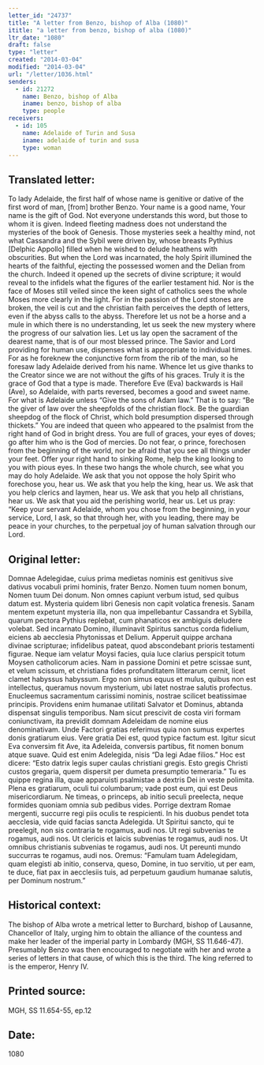 ```yaml
---
letter_id: "24737"
title: "A letter from Benzo, bishop of Alba (1080)"
ititle: "a letter from benzo, bishop of alba (1080)"
ltr_date: "1080"
draft: false
type: "letter"
created: "2014-03-04"
modified: "2014-03-04"
url: "/letter/1036.html"
senders:
  - id: 21272
    name: Benzo, bishop of Alba
    iname: benzo, bishop of alba
    type: people
receivers:
  - id: 105
    name: Adelaide of Turin and Susa
    iname: adelaide of turin and susa
    type: woman
---
```

<h2> Translated letter:</h2>To lady Adelaide, the first half of whose name is genitive or dative of the first word of man,
[from] brother Benzo.
	Your name is a good name,
	Your name is the gift of God.
Not everyone understands this word, but those to whom it is given.  Indeed fleeting madness does not understand the mysteries of the book of Genesis.  Those mysteries seek a healthy mind, not what Cassandra and the Sybil were driven by, whose breasts Pythius [Delphic Appollo] filled when he wished to delude heathens with obscurities.  But when the Lord was incarnated, the holy Spirit illumined the hearts of the faithful, ejecting the possessed women and the Delian from the church.  Indeed it opened up the secrets of divine scripture; it would reveal to the infidels what the figures of the earlier testament hid.  Nor is the face of Moses still veiled since the keen sight of catholics sees the whole Moses more clearly in the light.  For in the passion of the Lord stones are broken, the veil is cut and the christian faith perceives the depth of letters, even if the abyss calls to the abyss.  Therefore let us not be a horse and a mule in which there is no understanding, let us seek the new mystery where the progress of our salvation lies.  Let us lay open the sacrament of the dearest name, that is of our most blessed prince.  The Savior and Lord providing for human use, dispenses what is appropriate to individual times.  For as he foreknew the conjunctive form from the rib of the man, so he foresaw lady Adelaide derived from his name.  Whence let us give thanks to the Creator since we are not without the gifts of his graces.  Truly it is the grace of God that a type is made.  Therefore Eve (Eva) backwards is Hail (Ave), so Adelaide, with parts reversed, becomes a good and sweet name.  For what is Adelaide unless “Give the sons of Adam law.”  That is to say:  “Be the giver of law over the sheepfolds of the christian flock.  Be the guardian sheepdog of the flock of Christ, which bold presumption dispersed through thickets.” You are indeed that queen who appeared to the psalmist from the right hand of God in bright dress.  You are full of graces, your eyes of doves; go after him who is the God of mercies.  Do not fear, o prince, forechosen from the beginning of the world, nor be afraid that you see all things under your feet.  Offer your right hand to sinking Rome, help the king looking to you with pious eyes.  In these two hangs the whole church, see what you may do holy Adelaide.
	We ask that you not oppose the holy Spirit who forechose you, hear us.
	We ask that you help the king, hear us.
	We ask that you help clerics and laymen, hear us.
	We ask that you help all christians, hear us.
	We ask that you aid the perishing world, hear us.
Let us pray:  “Keep your servant Adelaide, whom you chose from the beginning, in your service, Lord, I ask, so that through her, with you leading, there may be peace in your churches, to the perpetual joy of human salvation through our Lord.
<h2 class="mt-4"> Original letter:</h2>Domnae Adelegidae, cuius prima medietas nominis est genitivus sive dativus vocabuli primi hominis, frater Benzo.
	Nomen tuum nomen bonum,
	Nomen tuum Dei donum.
Non omnes capiunt verbum istud, sed quibus datum est.  Mysteria quidem libri Genesis non capit volatica frenesis.  Sanam mentem expetunt mysteria illa, non qua impellebantur Cassandra et Sybilla, quarum pectora Pythius replebat, cum phanaticos ex ambiguis deludere volebat.  Sed incarnato Domino, illuminavit Spiritus sanctus corda fidelium, eiciens ab aecclesia Phytonissas et Delium.  Apperuit quippe archana divinae scripturae; infidelibus pateat, quod abscondebant prioris testamenti figurae.  Neque iam velatur Moysi facies, quia luce clarius perspicit totum Moysen catholicorum acies.  Nam in passione Domini et petre scissae sunt, et velum scissum, et christiana fides profunditatem litterarum cernit, licet clamet habyssus habyssum.  Ergo non simus equus et mulus, quibus non est intellectus, queramus novum mysterium, ubi latet nostrae salutis profectus.  Enucleemus sacramentum carissimi nominis, nostrae scilicet beatissimae principis.  Providens enim humanae utilitati Salvator et Dominus, abtanda dispensat singulis temporibus.  Nam sicut prescivit de costa viri formam coniunctivam, ita previdit domnam Adeleidam de nomine eius denominativam.  Unde Factori gratias referimus quia non sumus expertes donis gratiarum eius.  Vere gratia Dei est, quod typice factum est.  Igitur sicut Eva conversim fit Ave, ita Adeleida, conversis partibus, fit nomen bonum atque suave.  Quid est enim Adelegida, nisis “Da legi Adae filios.”  Hoc est dicere:  “Esto datrix legis super caulas christiani gregis.  Esto gregis Christi custos gregaria, quem dispersit per dumeta presumptio temeraria.”  Tu es quippe regina illa, quae  apparuisti psalmistae a dextris Dei in veste polimita.  Plena es gratiarum, oculi tui columbarum; vade post eum, qui est Deus misericordiarum.  Ne timeas, o princeps, ab initio seculi preelecta, neque formides quoniam omnia sub pedibus vides.  Porrige dextram Romae mergenti, succurre regi piis oculis te respicienti.  In his duobus pendet tota aecclesia, vide quid facias sancta Adelegida.
	Ut Spiritui sancto, qui te preelegit, non sis contraria te rogamus, audi nos.
	Ut regi subvenias te rogamus, audi nos.
	Ut clericis et laicis subvenias te rogamus, audi nos.
	Ut omnibus christianis subvenias te rogamus, audi nos.
	Ut pereunti mundo succurras te rogamus, audi nos.
Oremus:  “Famulam tuam Adelegidam, quam elegisti ab initio, conserva, queso, Domine, in tuo servitio, ut per eam, te duce, fiat pax in aecclesiis tuis, ad perpetuum gaudium humanae salutis, per Dominum nostrum.”
<h2 class="mt-4"> Historical context:</h2>The bishop of Alba wrote a metrical letter to Burchard, bishop of Lausanne, Chancellor of Italy, urging him to obtain the alliance of the countess and make her leader of the imperial party in Lombardy (MGH, SS 11.646-47).  Presumably Benzo was then encouraged to negotiate with her and wrote a series of letters in that cause, of which this is the third.  The king referred to is the emperor, Henry IV.
<h2 class="mt-4"> Printed source:</h2>MGH, SS 11.654-55, ep.12
<h2 class="mt-4"> Date:</h2>1080